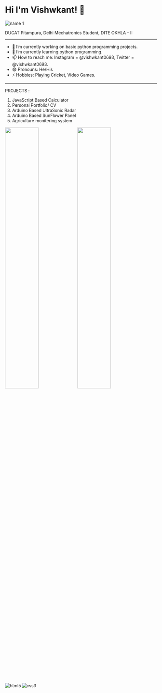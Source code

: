 # Hi I'm Vishwkant! 👋
![name 1](https://user-images.githubusercontent.com/62985421/135860472-4b1af67b-086d-46dc-90b2-6e0a579af1b2.jpg)

DUCAT Pitampura, Delhi
Mechatronics Student, DITE OKHLA - II

<hr>

- 🔭 I’m currently working on basic python programming projects.
- 🌱 I’m currently learning python programming.
- 📫 How to reach me: Instagram = @vishwkant0693, Twitter = @vishwkant0693.
- 😄 Pronouns: He/His
- ⚡ Hobbies: Playing Cricket, Video Games.
<hr>

PROJECTS :
1. JavaScript Based Calculator
2. Personal Portfolio/ CV
3. Arduino Based UltraSonic Radar
4. Arduino Based SunFlower Panel
5. Agriculture monitering system

<img align="left" width="47%" src="https://github-readme-stats.vercel.app/api?username=vishwkant0693&show_icons=true&theme=radical" />

<img align="left" width="47%" src="https://github-readme-stats.vercel.app/api/top-langs/?username=vishwkant0693&layout=compact" />

<img align="left" alt="html5" src="https://img.shields.io/badge/html5-%23E34F26.svg?style=for-the-badge&logo=html5&logoColor=white"/>

<img align="left" alt="css3" src="https://img.shields.io/badge/css3-%231572B6.svg?style=for-the-badge&logo=css3&logoColor=white"/>


